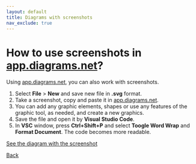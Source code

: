 ```yaml
---
layout: default
title: Diagrams with screenshots
nav_exclude: true
---
```


# How to use screenshots in [app.diagrams.net](https://app.diagrams.net/)?

Using [app.diagrams.net](https://app.diagrams.net/), you can also work with screenshots.
1. Select **File** > **New** and save new file in **.svg** format.
2. Take a screenshot, copy and paste it in [app.diagrams.net](https://app.diagrams.net/).
3. You can add any graphic elements, shapes or use any features of the graphic tool, as needed, and create a new graphics.
4. Save the file and open it by **Visual Studio Code**.
5.  In **VSC** window, press **Ctrl+Shift+P** and select **Toogle Word Wrap** and **Format Document**. The code becomes more readable.

[See the diagram with the screenshot](test_screenshoot.svg)

[Back](./app_diagrams_net.md)